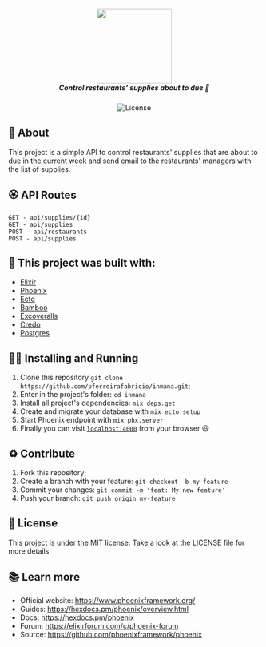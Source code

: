 <h5 align="center">
  <img src="https://i0.wp.com/blog.psantos.dev/wp-content/uploads/2019/04/phoenix-elixir.png" width="150px" /><br>
  <b>Control restaurants' supplies about to due</b> 🥓
</h5>
<p align="center">
  <img alt="License" src="https://img.shields.io/badge/license-MIT-purple">
</p>

## :open_book: About 
This project is a simple API to control restaurants' supplies that are about to due in the current week and send email to the restaurants' managers with the list of supplies. <br />

## :rosette: API Routes
```
GET - api/supplies/{id}
GET - api/supplies
POST - api/restaurants
POST - api/supplies
```

## :bricks: This project was built with: 
- [Elixir](https://elixir-lang.org/)
- [Phoenix](https://www.phoenixframework.org/)
- [Ecto](https://hexdocs.pm/ecto/Ecto.html)
- [Bamboo](https://github.com/thoughtbot/bamboo)
- [Excoveralls](https://github.com/parroty/excoveralls)
- [Credo](https://github.com/rrrene/credo)
- [Postgres](https://www.postgresql.org/)

## :running_man: Installing and Running  
 1. Clone this repository `git clone https://github.com/pferreirafabricio/inmana.git`;
 2. Enter in the project's folder: `cd inmana`
 3. Install all project's dependencies: `mix deps.get`
 4. Create and migrate your database with `mix ecto.setup`
 5. Start Phoenix endpoint with `mix phx.server`
 6. Finally you can visit [`localhost:4000`](http://localhost:4000) from your browser 😃
 
## :recycle: Contribute
 1. Fork this repository;
 2. Create a branch with your feature: ```git checkout -b my-feature```
 3. Commit your changes: ```git commit -m 'feat: My new feature'```
 4. Push your branch: ```git push origin my-feature```
 
## :page_with_curl:	License
This project is under the MIT license. Take a look at the [LICENSE](LICENSE.md) file for more details.

## 📚 Learn more

  * Official website: https://www.phoenixframework.org/
  * Guides: https://hexdocs.pm/phoenix/overview.html
  * Docs: https://hexdocs.pm/phoenix
  * Forum: https://elixirforum.com/c/phoenix-forum
  * Source: https://github.com/phoenixframework/phoenix
